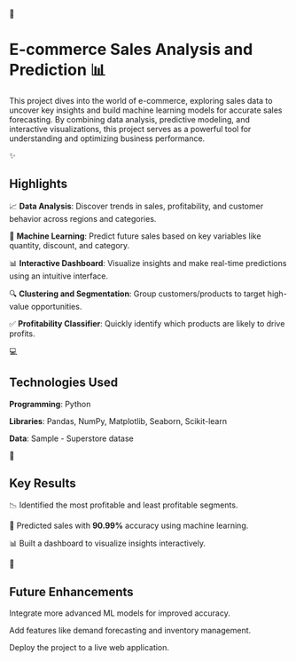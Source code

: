🚀 
# ****E-commerce Sales Analysis and Prediction**** 📊

This project dives into the world of e-commerce, exploring sales data to uncover key insights and build machine learning models for accurate sales forecasting. By combining data analysis, predictive modeling, and interactive visualizations, this project serves as a powerful tool for understanding and optimizing business performance.

✨ 
## **Highlights**

📈 **Data Analysis**: Discover trends in sales, profitability, and customer behavior across regions and categories.

🤖 **Machine Learning**: Predict future sales based on key variables like quantity, discount, and category.  

📊 **Interactive Dashboard**: Visualize insights and make real-time predictions using an intuitive interface.

🔍 **Clustering and Segmentation**: Group customers/products to target high-value opportunities.

✅ **Profitability Classifier**: Quickly identify which products are likely to drive profits. 

💻 
## **Technologies Used**

**Programming**: Python

**Libraries**: Pandas, NumPy, Matplotlib, Seaborn, Scikit-learn

**Data**: Sample - Superstore datase

🌟
## **Key Results**

📉 Identified the most profitable and least profitable segments.

🛒 Predicted sales with **90.99%** accuracy using machine learning.

📊 Built a dashboard to visualize insights interactively.


🚀 
## **Future Enhancements**

Integrate more advanced ML models for improved accuracy.

Add features like demand forecasting and inventory management.

Deploy the project to a live web application.

